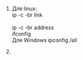 1.  Для linux: <br>
    ip -c -br link<br>  
    ip -c -br address<br>
    ifconfig<br>
Для Windows ipconfig /all

2. 